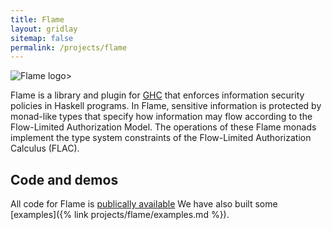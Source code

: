 ```yaml
---
title: Flame
layout: gridlay
sitemap: false
permalink: /projects/flame
---
```

![Flame logo](/home/images/flame-small.png)>

Flame is a library and plugin for [GHC](https://www.haskell.org/ghc/)
that enforces information security
policies in Haskell programs.  In Flame, sensitive
information is protected by monad-like types that specify
how information may flow according to the Flow-Limited Authorization Model. The operations of these
Flame monads implement the type system constraints of the
Flow-Limited Authorization Calculus</a> (FLAC).

## Code and demos

All code for Flame is [publically available](https://bitbucket.org/account/user/decenters/projects/FLAME)
We have also built some [examples]({% link projects/flame/examples.md %}).
